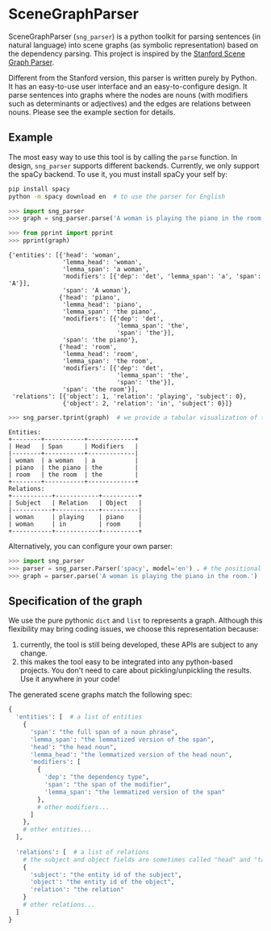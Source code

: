 # SceneGraphParser

SceneGraphParser (`sng_parser`) is a python toolkit for parsing sentences (in natural language) into scene graphs (as symbolic representation) based on the dependency parsing. This project is inspired by the [Stanford Scene Graph Parser](https://nlp.stanford.edu/software/scenegraph-parser.shtml).

Different from the Stanford version, this parser is written purely by Python. It has an easy-to-use user interface and an easy-to-configure design.  It parse sentences into graphs where the nodes are nouns (with modifiers such as determinants or adjectives) and the edges are relations between nouns. Please see the example section for details.

## Example

The most easy way to use this tool is by calling the `parse` function. In design, `sng_parser` supports different backends. Currently, we only support the spaCy backend. To use it, you must install spaCy your self by:

```bash
pip install spacy
python -m spacy download en  # to use the parser for English
```

```python
>>> import sng_parser
>>> graph = sng_parser.parse('A woman is playing the piano in the room.')
```
```python
>>> from pprint import pprint
>>> pprint(graph)
```
```
{'entities': [{'head': 'woman',
               'lemma_head': 'woman',
               'lemma_span': 'a woman',
               'modifiers': [{'dep': 'det', 'lemma_span': 'a', 'span': 'A'}],
               'span': 'A woman'},
              {'head': 'piano',
               'lemma_head': 'piano',
               'lemma_span': 'the piano',
               'modifiers': [{'dep': 'det',
                              'lemma_span': 'the',
                              'span': 'the'}],
               'span': 'the piano'},
              {'head': 'room',
               'lemma_head': 'room',
               'lemma_span': 'the room',
               'modifiers': [{'dep': 'det',
                              'lemma_span': 'the',
                              'span': 'the'}],
               'span': 'the room'}],
 'relations': [{'object': 1, 'relation': 'playing', 'subject': 0},
               {'object': 2, 'relation': 'in', 'subject': 0}]}
```
```python
>>> sng_parser.tprint(graph)  # we provide a tabular visualization of the graph.
```
```
Entities:
+--------+-----------+-------------+
| Head   | Span      | Modifiers   |
|--------+-----------+-------------|
| woman  | a woman   | a           |
| piano  | the piano | the         |
| room   | the room  | the         |
+--------+-----------+-------------+
Relations:
+-----------+------------+----------+
| Subject   | Relation   | Object   |
|-----------+------------+----------|
| woman     | playing    | piano    |
| woman     | in         | room     |
+-----------+------------+----------+
```

Alternatively, you can configure your own parser:

```python
>>> import sng_parser
>>> parser = sng_parser.Parser('spacy', model='en') . # the positional argument specifies the backend, and the keyward arguments are for the backend initialization.
>>> graph = parser.parse('A woman is playing the piano in the room.')
```

## Specification of the graph
We use the pure pythonic `dict` and `list` to represents a graph. Although this flexibility may bring coding issues, we choose this representation because:
  1. currently, the tool is still being developed, these APIs are subject to any change.
  2. this makes the tool easy to be integrated into any python-based projects. You don't need to care about pickling/unpickling the results. Use it anywhere in your code!

The generated scene graphs match the following spec:

```python
{
  'entities': [  # a list of entities
    {
      'span': "the full span of a noun phrase",
      'lemma_span': "the lemmatized version of the span",
      'head': "the head noun",
      'lemma_head': "the lemmatized version of the head noun",
      'modifiers': [
        {
          'dep': "the dependency type",
          'span': "the span of the modifier",
          'lemma_span': "the lemmatized version of the span"
        },
        # other modifiers...
      ]
    },
    # other entities...
  ],
  
  'relations': [  # a list of relations
    # the subject and object fields are sometimes called "head" and "tail" in relation extraction papers.
    {
      'subject': "the entity id of the subject",
      'object': "the entity id of the object",
      'relation': "the relation"
    }
    # other relations...
  ]
}
```
